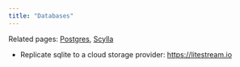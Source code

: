 ```yaml
---
title: "Databases"
---
```


Related pages: [Postgres](./postgres.md), [Scylla](./scylla.md)

- Replicate sqlite to a cloud storage provider: https://litestream.io
